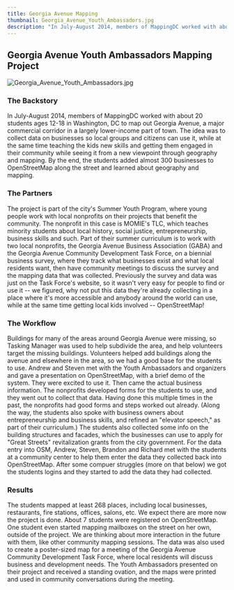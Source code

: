 ```yaml
---
title: Georgia Avenue Mapping
thumbnail: Georgia_Avenue_Youth_Ambassadors.jpg
description: "In July-August 2014, members of MappingDC worked with about 20 students ages 12-18 in Washington, DC to map out Georgia Avenue, a major commercial corridor in a largely lower-income part of town. The idea was to collect data on businesses so local groups and citizens can use it, while at the same time teaching the kids new skills and getting them engaged in their community while seeing it from a new viewpoint through geography and mapping. By the end, the students added almost 300 businesses to OpenStreetMap along the street and learned about geography and mapping."
---
```


## Georgia Avenue Youth Ambassadors Mapping Project

![Georgia_Avenue_Youth_Ambassadors.jpg](../../../assets/images/blog/Georgia_Avenue_Youth_Ambassadors.jpg)

### The Backstory
In July-August 2014, members of MappingDC worked with about 20 students ages 12-18 in Washington, DC to map out Georgia Avenue, a major commercial corridor in a largely lower-income part of town.
The idea was to collect data on businesses so local groups and citizens can use it, while at the same time teaching the kids new skills and getting them engaged in their community while seeing it from a new viewpoint through geography and mapping. By the end, the students added almost 300 businesses to OpenStreetMap along the street and learned about geography and mapping.

### The Partners
The project is part of the city's Summer Youth Program, where young people work with local nonprofits on their projects that benefit the community. The nonprofit in this case is MOMIE's TLC, which teaches minority students about local history, social justice, entrepreneurship, business skills and such. Part of their summer curriculum is to work with two local nonprofits, the Georgia Avenue Business Association (GABA) and the Georgia Avenue Community Development Task Force, on a biennial business survey, where they track what businesses exist and what local residents want, then have community meetings to discuss the survey and the mapping data that was collected.
Previously the survey and data was just on the Task Force's website, so it wasn't very easy for people to find or use it -- we figured, why not put this data they're already collecting in a place where it's more accessible and anybody around the world can use, while at the same time getting local kids involved -- OpenStreetMap!

### The Workflow
Buildings for many of the areas around Georgia Avenue were missing, so Tasking Manager was used to help subdivide the area, and help volunteers target the missing buildings.
Volunteers helped add buildings along the avenue and elsewhere in the area, so we had a good base for the students to use.
Andrew and Steven met with the Youth Ambassadors and organizers and gave a presentation on OpenStreetMap, with a brief demo of the system. They were excited to use it.
Then came the actual business information. The nonprofits developed forms for the students to use, and they went out to collect that data. Having done this multiple times in the past, the nonprofits had good forms and steps worked out already. (Along the way, the students also spoke with business owners about entrepreneurship and business skills, and refined an "elevator speech," as part of their curriculum.) The students also collected some info on the building structures and facades, which the businesses can use to apply for "Great Streets" revitalization grants from the city government.
For the data entry into OSM, Andrew, Steven, Brandon and Richard met with the students at a community center to help them enter the data they collected back into OpenStreetMap. After some compuer struggles (more on that below) we got the students logins and they started to add the data they had collected.

### Results
The students mapped at least 268 places, including local businesses, restaurants, fire stations, offices, salons, etc. We expect there are more now the project is done. About 7 students were registered on OpenStreetMap. One student even started mapping mailboxes on the street on her own, outside of the project. We are thinking about more interaction in the future with them, like other community mapping sessions.
The data was also used to create a poster-sized map for a meeting of the Georgia Avenue Community Development Task Force, where local residents will discuss business and development needs. The Youth Ambassadors presented on their project and received a standing ovation, and the maps were printed and used in community conversations during the meeting.

